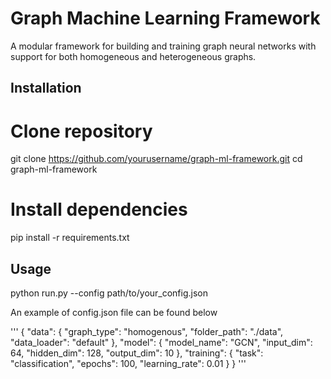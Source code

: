 # Graph Machine Learning Framework

A modular framework for building and training graph neural networks with support for both homogeneous and heterogeneous graphs.

## Installation

# Clone repository
git clone https://github.com/yourusername/graph-ml-framework.git
cd graph-ml-framework

# Install dependencies
pip install -r requirements.txt

## Usage

python run.py --config path/to/your_config.json

An example of config.json file can be found below

'''
{
  "data": {
    "graph_type": "homogenous",
    "folder_path": "./data",
    "data_loader": "default"
  },
  "model": {
    "model_name": "GCN",
    "input_dim": 64,
    "hidden_dim": 128,
    "output_dim": 10
  },
  "training": {
    "task": "classification",
    "epochs": 100,
    "learning_rate": 0.01
  }
} 
'''
